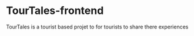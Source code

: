 # TourTales-frontend
TourTales is a tourist based projet to for tourists to share there experiences
